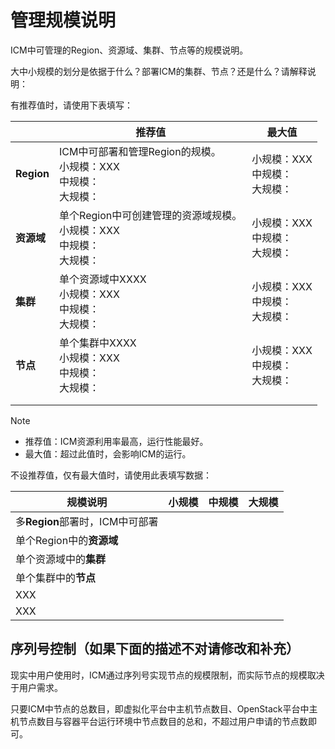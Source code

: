 # 管理规模说明

ICM中可管理的Region、资源域、集群、节点等的规模说明。



大中小规模的划分是依据于什么？部署ICM的集群、节点？还是什么？请解释说明：

有推荐值时，请使用下表填写：

|            | 推荐值                                                       | 最大值                                |
| ---------- | ------------------------------------------------------------ | ------------------------------------- |
| **Region** | ICM中可部署和管理Region的规模。<br>小规模：XXX<br>中规模：<br>大规模： | 小规模：XXX<br/>中规模：<br/>大规模： |
| **资源域** | 单个Region中可创建管理的资源域规模。<br>小规模：XXX<br/>中规模：<br/>大规模： | 小规模：XXX<br/>中规模：<br/>大规模： |
| **集群**   | 单个资源域中XXXX<br>小规模：XXX<br/>中规模：<br/>大规模：    | 小规模：XXX<br/>中规模：<br/>大规模： |
| **节点**   | 单个集群中XXXX<br>小规模：XXX<br/>中规模：<br/>大规模：      | 小规模：XXX<br/>中规模：<br/>大规模： |
|            |                                                              |                                       |
|            |                                                              |                                       |

> [!Note]
>
> - 推荐值：ICM资源利用率最高，运行性能最好。
> - 最大值：超过此值时，会影响ICM的运行。

不设推荐值，仅有最大值时，请使用此表填写数据：

| 规模说明                        | 小规模 | 中规模 | 大规模 |
| ------------------------------- | ------ | ------ | ------ |
| 多**Region**部署时，ICM中可部署 |        |        |        |
| 单个Region中的**资源域**        |        |        |        |
| 单个资源域中的**集群**          |        |        |        |
| 单个集群中的**节点**            |        |        |        |
| XXX                             |        |        |        |
| XXX                             |        |        |        |



## 序列号控制（如果下面的描述不对请修改和补充）

现实中用户使用时，ICM通过序列号实现节点的规模限制，而实际节点的规模取决于用户需求。

只要ICM中节点的总数目，即虚拟化平台中主机节点数目、OpenStack平台中主机节点数目与容器平台运行环境中节点数目的总和，不超过用户申请的节点数即可。